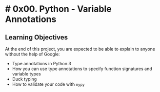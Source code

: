 # # 0x00. Python - Variable Annotations

## Learning Objectives

At the end of this project, you are expected to be able to  explain to anyone without the help of Google:

-    Type annotations in Python 3
-   How you can use type annotations to specify function signatures and variable types
-   Duck typing
-   How to validate your code with  `mypy`
